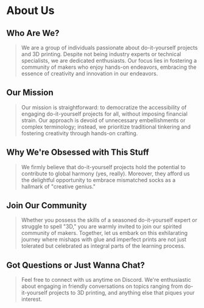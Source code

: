 # About Us

## Who Are We?
>We are a group of individuals passionate about do-it-yourself projects and 3D printing. Despite not being industry experts or technical specialists, we are dedicated enthusiasts. Our focus lies in fostering a community of makers who enjoy hands-on endeavors, embracing the essence of creativity and innovation in our endeavors.

## Our Mission
>Our mission is straightforward: to democratize the accessibility of engaging do-it-yourself projects for all, without imposing financial strain. Our approach is devoid of unnecessary embellishments or complex terminology; instead, we prioritize traditional tinkering and fostering creativity through hands-on crafting.

## Why We're Obsessed with This Stuff
>We firmly believe that do-it-yourself projects hold the potential to contribute to global harmony (yes, really). Moreover, they afford us the delightful opportunity to embrace mismatched socks as a hallmark of "creative genius."

## Join Our  Community
>Whether you possess the skills of a seasoned do-it-yourself expert or struggle to spell "3D," you are warmly invited to join our spirited community of makers. Together, let us embark on this exhilarating journey where mishaps with glue and imperfect prints are not just tolerated but celebrated as integral parts of the learning process.

## Got Questions or Just Wanna Chat?
>Feel free to connect with us anytime on Discord. We're enthusiastic about engaging in friendly conversations on topics ranging from do-it-yourself projects to 3D printing, and anything else that piques your interest.